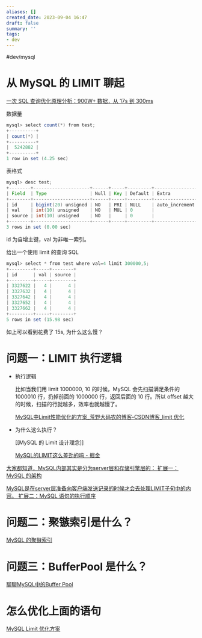 ```yaml
---
aliases: []
created_date: 2023-09-04 16:47
draft: false
summary: ''
tags:
- dev
---
```


#dev/mysql

# 从 MySQL 的 LIMIT 聊起

[一次 SQL 查询优化原理分析：900W+ 数据，从 17s 到 300ms](https://mp.weixin.qq.com/s/IH7P_-TxB-W_72KNuWMsjg)

数据量

```Java
mysql> select count(*) from test;
+----------+
| count(*) |
+----------+
|  5242882 |
+----------+
1 row in set (4.25 sec)
```

表格式

```Java
mysql> desc test;
+--------+---------------------+------+-----+---------+----------------+
| Field  | Type                | Null | Key | Default | Extra          |
+--------+---------------------+------+-----+---------+----------------+
| id     | bigint(20) unsigned | NO   | PRI | NULL    | auto_increment |
| val    | int(10) unsigned    | NO   | MUL | 0       |                |
| source | int(10) unsigned    | NO   |     | 0       |                |
+--------+---------------------+------+-----+---------+----------------+
3 rows in set (0.00 sec)
```

id 为自增主键，val 为非唯一索引。

给出一个使用 limit 的查询 SQL

```Java
mysql> select * from test where val=4 limit 300000,5;
+---------+-----+--------+
| id      | val | source |
+---------+-----+--------+
| 3327622 |   4 |      4 |
| 3327632 |   4 |      4 |
| 3327642 |   4 |      4 |
| 3327652 |   4 |      4 |
| 3327662 |   4 |      4 |
+---------+-----+--------+
5 rows in set (15.98 sec)
```

如上可以看到花费了 15s, 为什么这么慢？

# 问题一：LIMIT 执行逻辑

- 执行逻辑

  比如当我们用 limit 1000000, 10 的时候，MySQL 会先扫描满足条件的 1000010 行，扔掉前面的 1000000 行，返回后面的 10 行。所以 offset 越大的时候，扫描的行就越多，效率也就越慢了。

  [MySQL中Limit性能优化的方案_荒野大码农的博客-CSDN博客_limit 优化](https://blog.csdn.net/czx2018/article/details/107911967)

- 为什么这么执行？

	[[MySQL 的 Limit 设计理念]]

  [MySQL的LIMIT这么差劲的吗 - 掘金](https://juejin.cn/post/7018170284687491080)

[大家都知道，MySQL内部其实是分为server层和存储引擎层的： 扩展一：MySQL 的架构](https://flowus.cn/a5c14110-8261-491f-bdde-52677f858c31)

[MySQL是在server层准备向客户端发送记录的时候才会去处理LIMIT子句中的内容。 扩展二：MySQL 语句的执行顺序](https://flowus.cn/150223fb-b49c-4aef-bbff-b36c952c6109)

# 问题二：聚镞索引是什么？

[MySQL 的聚镞索引](MySQL%20的聚镞索引.md)

# 问题三：BufferPool 是什么？

[聊聊MySQL中的Buffer Pool](https://zhuanlan.zhihu.com/p/415004185)

# 怎么优化上面的语句

[MySQL Limit 优化方案](MySQL%20Limit%20优化方案.md)